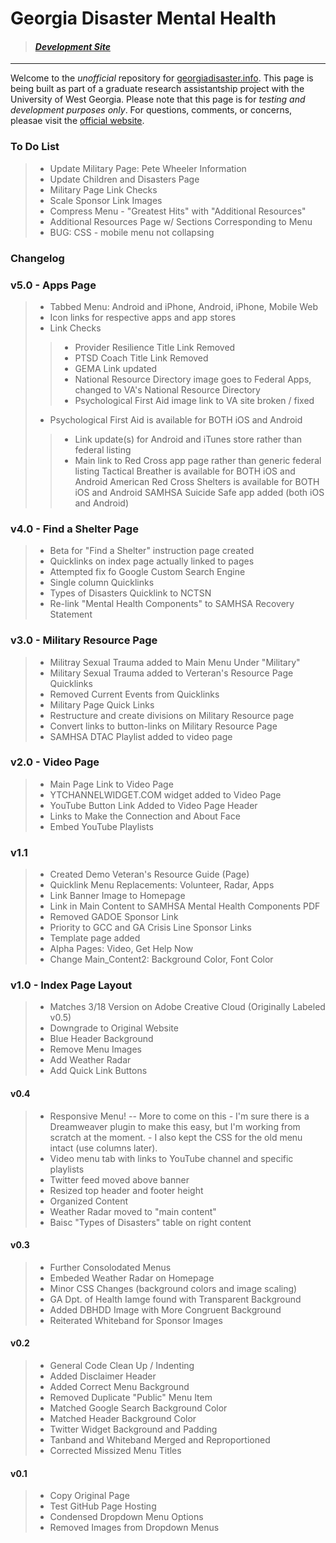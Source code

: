 # Georgia Disaster Mental Health

> #### [*Development Site*](http://grandtheftjiujitsu.github.io/gadisaster-dev/#)

--------------------------------
Welcome to the *unofficial* repository for [georgiadisaster.info](http://georgiadisaster.info).  This page is being built as part of a graduate research assistantship project with the University of West Georgia.
Please note that this page is for *testing and development purposes only*.  For questions, comments, or concerns, pleasae visit the [official website](http://georgiadisaster.info).

### To Do List
> * Update Military Page:  Pete Wheeler Information
> * Update Children and Disasters Page
> * Military Page Link Checks
> * Scale Sponsor Link Images
> * Compress Menu - "Greatest Hits" with "Additional Resources"
> * Additional Resources Page w/ Sections Corresponding to Menu 
> * BUG:  CSS - mobile menu not collapsing

### Changelog
### v5.0 - Apps Page
> * Tabbed Menu:  Android and iPhone, Android, iPhone, Mobile Web 
> * Icon links for respective apps and app stores
> * Link Checks
> > * Provider Resilience Title Link Removed
> > * PTSD Coach Title Link Removed
> > * GEMA Link updated 
> > * National Resource Directory image goes to Federal Apps, changed to VA's National Resource Directory
> > * Psychological First Aid image link to VA site broken / fixed
> * Psychological First Aid is available for BOTH iOS and Android
> > * Link update(s) for Android and iTunes store rather than federal listing
> > * Main link to Red Cross app page rather than generic federal listing
> Tactical Breather is available for BOTH iOS and Android
> American Red Cross Shelters is available for BOTH iOS and Android
> SAMHSA Suicide Safe app added (both iOS and Android)

### v4.0 - Find a Shelter Page
> * Beta for "Find a Shelter" instruction page created 
> * Quicklinks on index page actually linked to pages
> * Attempted fix fo Google Custom Search Engine
> * Single column Quicklinks
> * Types of Disasters Quicklink to NCTSN
> * Re-link "Mental Health Components" to SAMHSA Recovery Statement

### v3.0 - Military Resource Page
> * Militray Sexual Trauma added to Main Menu Under "Military"
> * Military Sexual Trauma added to Verteran's Resource Page Quicklinks 
> * Removed Current Events from Quicklinks
> * Military Page Quick Links
> * Restructure and create divisions on Military Resource page 
> * Convert links to button-links on Military Resource Page 
> * SAMHSA DTAC Playlist added to video page

### v2.0 - Video Page
> * Main Page Link to Video Page
> * YTCHANNELWIDGET.COM widget added to Video Page
> * YouTube Button Link Added to Video Page Header
> * Links to Make the Connection and About Face
> * Embed YouTube Playlists

### v1.1
> * Created Demo Veteran's Resource Guide (Page)
> * Quicklink Menu Replacements:  Volunteer, Radar, Apps
> * Link Banner Image to Homepage
> * Link in Main Content to SAMHSA Mental Health Components PDF
> * Removed GADOE Sponsor Link
> * Priority to GCC and GA Crisis Line Sponsor Links
> * Template page added
> * Alpha Pages:  Video, Get Help Now
> * Change Main_Content2: Background Color, Font Color

### v1.0 - Index Page Layout
> * Matches 3/18 Version on Adobe Creative Cloud (Originally Labeled v0.5)
> * Downgrade to Original Website 
> * Blue Header Background 
> * Remove Menu Images
> * Add Weather Radar
> * Add Quick Link Buttons 

#### v0.4
> * Responsive Menu! -- More to come on this 
    - I'm sure there is a Dreamweaver plugin to make this easy, but I'm working from scratch at the moment.
    - I also kept the CSS for the old menu intact (use columns later).
> * Video menu tab with links to YouTube channel and specific playlists
> * Twitter feed moved above banner
> * Resized top header and footer height
> * Organized <head> Content
> * Weather Radar moved to "main content"
> * Baisc "Types of Disasters" table on right content

#### v0.3
> * Further Consolodated Menus
> * Embeded Weather Radar on Homepage
> * Minor CSS Changes (background colors and image scaling)
> * GA Dpt. of Health Iamge found with Transparent Background
> * Added DBHDD Image with More Congruent Background
> * Reiterated Whiteband for Sponsor Images

#### v0.2
> * General Code Clean Up / Indenting
> * Added Disclaimer Header
> * Added Correct Menu Background
> * Removed Duplicate "Public" Menu Item
> * Matched Google Search Background Color
> * Matched Header Background Color
> * Twitter Widget Background and Padding
> * Tanband and Whiteband Merged and Reproportioned
> * Corrected Missized Menu Titles

#### v0.1
> * Copy Original Page
> * Test GitHub Page Hosting
> * Condensed Dropdown Menu Options
> * Removed Images from Dropdown Menus
